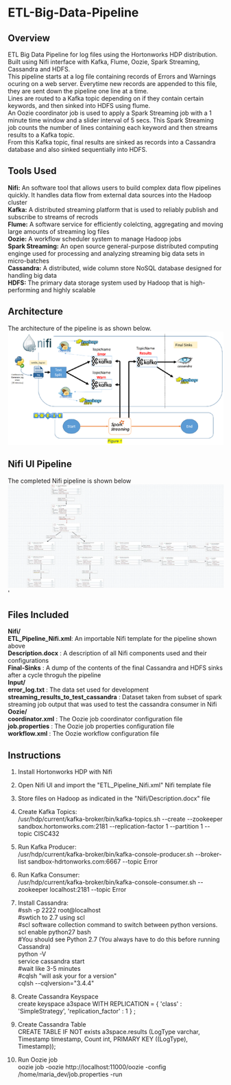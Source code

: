 # ETL-Big-Data-Pipeline
## Overview
ETL Big Data Pipeline for log files using the Hortonworks HDP distribution. Built using Nifi interface with Kafka, Flume, Oozie, Spark Streaming, Cassandra and HDFS.  
This pipeline starts at a log file containing records of Errors and Warnings ocuring on a web server. Everytime new records are appended to this file, they are sent down the pipeline one line at a time.  
Lines are routed to a Kafka topic depending on if they contain certain keywords, and then sinked into HDFS using flume.   
An Oozie coordinator job is used to apply a Spark Streaming job with a 1 minute time window and a slider interval of 5 secs. This Spark Streaming job counts the number of lines containing each keyword and then streams results to a Kafka topic.  
From this Kafka topic, final results are sinked as records into a Cassandra database and also sinked sequentially into HDFS.  

## Tools Used  

**Nifi:** An software tool that allows users to build complex data flow pipelines quickly. It handles data flow from external data sources into the Hadoop cluster  
**Kafka:** A distributed streaming platform that is used to reliably publish and subscribe to streams of recrods  
**Flume:** A software service for efficiently colelcting, aggregating and moving large amounts of streaming log files  
**Oozie:** A workflow scheduler system to manage Hadoop jobs  
**Spark Streaming:** An open source general-purpose distributed computing enginge used for processing and analyzing streaming big data sets in micro-batches  
**Cassandra:** A distributed, wide column store NoSQL database designed for handling big data  
**HDFS:** The primary data storage system used by Hadoop that is high-performing and highly scalable  

## Architecture  
The architecture of the pipeline is as shown below. 
![Alt text](images/architecture.PNG?raw=true "Architecture")

## Nifi UI Pipeline
The completed Nifi pipeline is shown below
![Alt text](images/Nifi_pipeline.png?raw=true "Nifi Pipeline")'

## Files Included
**Nifi/**  
      **ETL_Pipeline_Nifi.xml**: An importable Nifi template for the pipeline shown above  
      **Description.docx** : A description of all Nifi components used and their configurations  
**Final-Sinks** : A dump of the contents of the final Cassandra and HDFS sinks after a cycle throguh the pipeline  
**Input/**  
      **error_log.txt** : The data set used for development  
      **streaming_results_to_test_cassandra** : Dataset taken from subset of spark streaming job output that was used to test the cassandra consumer in Nifi  
**Oozie/**  
      **coordinator.xml** : The Oozie job coordinator configuration file  
      **job.properties** : The Oozie job properties configuration file  
      **workflow.xml** : The Oozie workflow configuration file  

## Instructions
1.	Install Hortonworks HDP with Nifi  

2. 	Open Nifi UI and import the "ETL_Pipeline_Nifi.xml" Nifi template file  

3.	Store files on Hadoop as indicated in the "Nifi/Description.docx" file  

4.	Create Kafka Topics:   
	/usr/hdp/current/kafka-broker/bin/kafka-topics.sh --create --zookeeper sandbox.hortonworks.com:2181 --replication-factor	1  --partition 1 --topic CISC432  
	
5.	Run Kafka Producer:  
	/usr/hdp/current/kafka-broker/bin/kafka-console-producer.sh --broker-list sandbox-hdrtonworks.com:6667 --topic Error   
	
6.	Run Kafka Consumer:  
	/usr/hdp/current/kafka-broker/bin/kafka-console-consumer.sh --zookeeper localhost:2181 --topic Error  
	
7.	Install Cassandra:  
	#ssh -p 2222 root@localhost  
	#swtich to 2.7 using scl  
	#scl software collection command to switch between python versions.   
	scl enable python27 bash  
	#You should see Python 2.7 (You always have to do this before running Cassandra)  
	python -V  
	service cassandra start   
	#wait like 3-5 minutes  
	#cqlsh "will ask your for a version"  
	cqlsh --cqlversion="3.4.4"  

8.	Create Cassandra Keyspace  
	create keyspace a3space WITH REPLICATION = { 'class' : 'SimpleStrategy', 'replication_factor' : 1 } ;   
	
9.	Create Cassandra Table  
	CREATE TABLE IF NOT exists a3space.results (LogType varchar, Timestamp timestamp, Count int, PRIMARY KEY ((LogType), Timestamp));  

7. Run Oozie job  
	oozie job -oozie http://localhost:11000/oozie -config /home/maria_dev/job.properties -run  